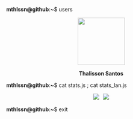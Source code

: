 **mthlssn@github**:**~**$ users

<div align="center">

<img height="125" width="125" src="https://cdn.discordapp.com/attachments/757316918993748419/892375582497710080/foto.png">

**Thalisson Santos**

</div>

**mthlssn@github**:**~**$ cat stats.js ; cat stats_lan.js

<div align="center">
  
<img src="https://github-readme-stats.vercel.app/api?username=mthlssn&show_icons=true&hide=issues&title_color=fff&text_color=fff&icon_color=79ff97&bg_color=151515&color_border=000&border_radius=1&hide_rank=true&count_private=true&include_all_commits=true&line_height=19&custom_title=stats.js⠀⠀⠀⠀⠀⠀⠀⠀-⠀▫⠀x&disable_animations=true&&card_width=230">⠀<img src="https://github-readme-stats.vercel.app/api/top-langs/?username=mthlssn&&layout=compact&title_color=fff&text_color=fff&bg_color=151515&color_border=000&border_radius=1&langs_count=4&custom_title=stats_lan.js⠀⠀⠀⠀⠀⠀-⠀▫⠀x&card_width=230">
  
</div>

**mthlssn@github**:**~**$ exit
